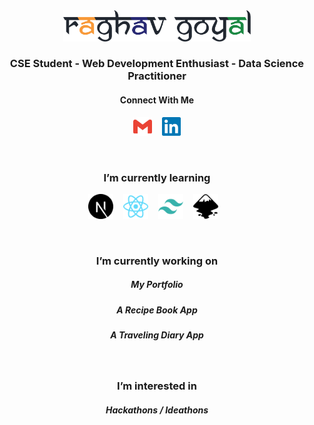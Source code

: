 <br>
<br>
<div align="center">

[<img src="./assets/rG.svg" width="300px"/>][rg]

### CSE Student - Web Development Enthusiast - Data Science Practitioner
<!-------------------------------------------------------------------------->

#### Connect With Me

[<img src="./assets/gmail.svg" width="30px"/>][mail]&nbsp;&nbsp;&nbsp;
[<img src="./assets/linkedin.svg" width="30px"/>][linkedin]

<br>
<!-------------------------------------------------------------------------->


### I’m currently learning

[<img src="./assets/next-dot-js.svg" width="40px"/>][next.js]&nbsp;&nbsp;&nbsp;
[<img src="./assets/react.svg" width="40px"/>][react]&nbsp;&nbsp;&nbsp;
[<img src="./assets/tailwindcss.svg" width="40px"/>][tailwindcss]&nbsp;&nbsp;&nbsp;
[<img src="./assets/inkscape.svg" width="40px"/>][inkscape]&nbsp;&nbsp;&nbsp;

<br>

<!-------------------------------------------------------------------------->

### I’m currently working on
##### My Portfolio
##### A Recipe Book App
##### A Traveling Diary App

<br>
<!-------------------------------------------------------------------------->

### I’m interested in
##### Hackathons / Ideathons
<br>
<br>
<br>

<!------------------------------Links--------------------------------------->

[mail]: mailto:12301raghavgoyal@gmail.com
[linkedin]: www.linkedin.com/in/12301raghavgoyal
[html5]: https://developer.mozilla.org/en-US/docs/Web/Guide/HTML/HTML5
[css3]: https://www.w3schools.com/css/
[bootstrap]: https://getbootstrap.com/
[tailwindcss]: https://tailwindcss.com/
[javascript]: https://javascript.info/
[node.js]: https://nodejs.org/en/
[react]: https://reactjs.org/
[next.js]: https://nextjs.org/
[git]: https://git-scm.com/
[github]: https://github.com/
[java]: https://www.java.com/en/
[python]: https://www.python.org/
[r]: https://www.r-project.org/
[vscode]: https://code.visualstudio.com/docs
[popos]: https://pop.system76.com/
[ai]: https://helpx.adobe.com/support/illustrator.html?promoid=YSYYG8WM&mv=other
[inkscape]: https://inkscape.org/
[mysql]: https://www.mysql.com/
[mongodb]: https://www.mongodb.com/2
[wp]: https://wordpress.org/
[rg]: https://github.com/rg12301

<!--
**rg12301/rg12301** is a ✨ _special_ ✨ repository because its `README.md` (this file) appears on your GitHub profile.

Here are some ideas to get you started:

- 🔭 I’m currently working on ...
- 🌱 I’m currently learning ...
- 👯 I’m looking to collaborate on ...
- 🤔 I’m looking for help with ...
- 💬 Ask me about ...
- 📫 How to reach me: ...
- 😄 Pronouns: ...
- ⚡ Fun fact: ...
-->
